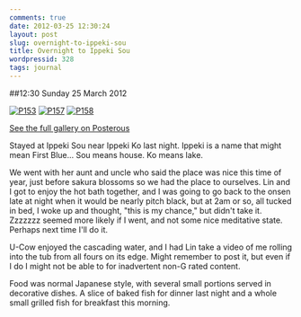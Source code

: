 ```yaml
---
comments: true
date: 2012-03-25 12:30:24
layout: post
slug: overnight-to-ippeki-sou
title: Overnight to Ippeki Sou
wordpressid: 328
tags: journal
---
```


##12:30 Sunday 25 March 2012

[![P153](http://getfile2.posterous.com/getfile/files.posterous.com/thunderrabbit/jAodGrydmEpuxnHdeqlqvDzuxdvliyuspGtgcCBswlsfeaFqfogjrCHeaBqq/p153.jpg.scaled500.jpg)](http://getfile4.posterous.com/getfile/files.posterous.com/thunderrabbit/jAodGrydmEpuxnHdeqlqvDzuxdvliyuspGtgcCBswlsfeaFqfogjrCHeaBqq/p153.jpg.scaled1000.jpg) [![P157](http://getfile9.posterous.com/getfile/files.posterous.com/thunderrabbit/mxdzplCFwhlwnDoiHlJBmFzFnytIeHjDiIamlcqzIEqgbugdflIIihjaffcb/p157.jpg.scaled500.jpg)](http://getfile2.posterous.com/getfile/files.posterous.com/thunderrabbit/mxdzplCFwhlwnDoiHlJBmFzFnytIeHjDiIamlcqzIEqgbugdflIIihjaffcb/p157.jpg.scaled1000.jpg) [![P158](http://getfile1.posterous.com/getfile/files.posterous.com/thunderrabbit/owletvxhgCApkuJcezFpEhxemrCejlgjbbxekvzndJqIkebAImFHJoeuwmqB/p158.jpg.scaled500.jpg)](http://getfile5.posterous.com/getfile/files.posterous.com/thunderrabbit/owletvxhgCApkuJcezFpEhxemrCejlgjbbxekvzndJqIkebAImFHJoeuwmqB/p158.jpg.scaled1000.jpg)

[See the full gallery on Posterous](http://stream.robnugen.com/overnight-to-ippeki-sou)

Stayed at Ippeki Sou near Ippeki Ko last night.  Ippeki is a name that might mean First Blue...  Sou means house.  Ko means lake. 

We went with her aunt and uncle who said the place was nice this time of year, just before sakura blossoms so we had the place to ourselves. Lin and I got to enjoy the hot bath together, and I was going to go back to the onsen late at night when it would be nearly pitch black, but at 2am or so, all tucked in bed, I woke up and thought, "this is my chance," but didn't take it. Zzzzzzz seemed more likely if I went, and not some nice meditative state.  Perhaps next time I'll do it.

U-Cow enjoyed the cascading water, and I had Lin take a video of me rolling into the tub from all fours on its edge.  Might remember to post it, but even if I do I might not be able to for inadvertent non-G rated content. 

Food was normal Japanese style, with several small portions served in decorative dishes.  A slice of baked fish for dinner last night and a whole small grilled fish for breakfast this morning.
